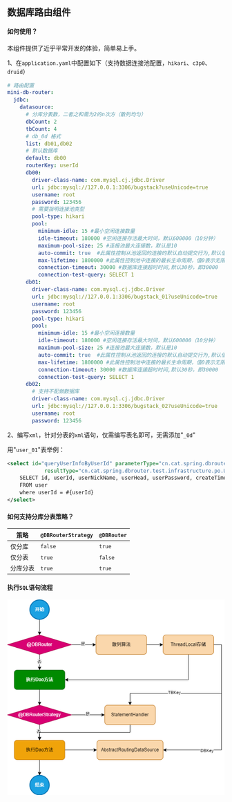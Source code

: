## 数据库路由组件

#### 如何使用？

本组件提供了近乎平常开发的体验，简单易上手。

1、在`application.yaml`中配置如下（支持数据连接池配置，`hikari`、`c3p0`、`druid`）

```yaml
# 路由配置
mini-db-router:
  jdbc:
    datasource:
      # 分库分表数，二者之和需为2的n次方（散列均匀）
      dbCount: 2
      tbCount: 4
      # db_0d 格式
      list: db01,db02
      # 默认数据库
      default: db00
      routerKey: userId
      db00:
        driver-class-name: com.mysql.cj.jdbc.Driver
        url: jdbc:mysql://127.0.0.1:3306/bugstack?useUnicode=true
        username: root
        password: 123456
        # 需要指明连接池类型
        pool-type: hikari
        pool:
          minimum-idle: 15 #最小空闲连接数量
          idle-timeout: 180000 #空闲连接存活最大时间，默认600000（10分钟）
          maximum-pool-size: 25 #连接池最大连接数，默认是10
          auto-commit: true  #此属性控制从池返回的连接的默认自动提交行为,默认值：true
          max-lifetime: 1800000 #此属性控制池中连接的最长生命周期，值0表示无限生命周期，默认1800000即30分钟
          connection-timeout: 30000 #数据库连接超时时间,默认30秒，即30000
          connection-test-query: SELECT 1
      db01:
        driver-class-name: com.mysql.cj.jdbc.Driver
        url: jdbc:mysql://127.0.0.1:3306/bugstack_01?useUnicode=true
        username: root
        password: 123456
        pool-type: hikari
        pool:
          minimum-idle: 15 #最小空闲连接数量
          idle-timeout: 180000 #空闲连接存活最大时间，默认600000（10分钟）
          maximum-pool-size: 25 #连接池最大连接数，默认是10
          auto-commit: true  #此属性控制从池返回的连接的默认自动提交行为,默认值：true
          max-lifetime: 1800000 #此属性控制池中连接的最长生命周期，值0表示无限生命周期，默认1800000即30分钟
          connection-timeout: 30000 #数据库连接超时时间,默认30秒，即30000
          connection-test-query: SELECT 1
      db02:
        # 支持不配做数据库
        driver-class-name: com.mysql.cj.jdbc.Driver
        url: jdbc:mysql://127.0.0.1:3306/bugstack_02?useUnicode=true
        username: root
        password: 123456
```

2、编写`xml`，针对分表的`xml`语句，仅需编写表名即可，无需添加"`_0d`"

用"`user_01`"表举例：

```xml
<select id="queryUserInfoByUserId" parameterType="cn.cat.spring.dbrouter.test.infrastructure.po.User"
            resultType="cn.cat.spring.dbrouter.test.infrastructure.po.User">
    SELECT id, userId, userNickName, userHead, userPassword, createTime
    FROM user
    where userId = #{userId}
</select>
```



#### 如何支持分库分表策略？

| 策略     | `@DBRouterStrategy` | `@DBRouter` |
| -------- | ------------------- | ----------- |
| 仅分库   | `false`             | `true`      |
| 仅分表   | `true`              | `false`     |
| 分库分表 | `true`              | `true`      |



#### 执行`SQL`语句流程

![流程梳理](img/流程梳理.png)

